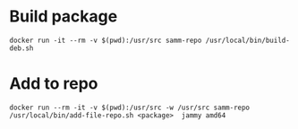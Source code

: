 # Build package
`docker run -it --rm -v $(pwd):/usr/src samm-repo /usr/local/bin/build-deb.sh`
# Add to repo
`docker run --rm -it -v $(pwd):/usr/src -w /usr/src samm-repo /usr/local/bin/add-file-repo.sh <package>  jammy amd64`
